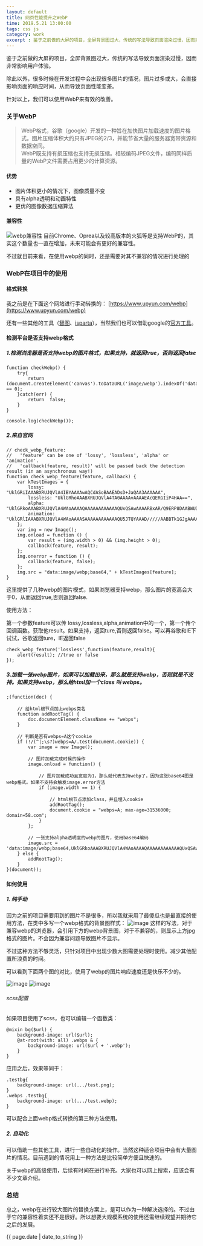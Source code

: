 ```yaml
---
layout: default
title: 网页性能提升之WebP
time: 2019.5.21 13:00:00
tags: css js
category: work
excerpt : 鉴于之前做的大屏的项目，全屏背景图过大，传统的写法导致页面渲染过慢，因而非常影响用户体验。除此以外，很多时候在开发过程中会出现很多图片的情况，图片过多或大，会直接影响页面的响应时间，从而导致页面性能变差。针对以上，我们可以使用WebP来有效的改善。
---
```


鉴于之前做的大屏的项目，全屏背景图过大，传统的写法导致页面渲染过慢，因而非常影响用户体验。

除此以外，很多时候在开发过程中会出现很多图片的情况，图片过多或大，会直接影响页面的响应时间，从而导致页面性能变差。

针对以上，我们可以使用WebP来有效的改善。

### 关于WebP
> WebP格式，谷歌（google）开发的一种旨在加快图片加载速度的图片格式。图片压缩体积大约只有JPEG的2/3，并能节省大量的服务器宽带资源和数据空间。<br/>WebP既支持有损压缩也支持无损压缩。相较编码JPEG文件，编码同样质量的WebP文件需要占用更少的计算资源。

#### 优势
+ 图片体积更小的情况下，图像质量不变
+ 具有alpha透明和动画特性
+ 更优的图像数据压缩算法

#### 兼容性
![webp兼容性](http://showdoc.cricyun.com/server/../Public/Uploads/2019-05-21/5ce35fa79ac2d.png)
目前Chrome、Oprea以及较高版本的火狐等是支持WebP的，其实这个数量也一直在增加，未来可能会有更好的兼容性。

不过就目前来看，在使用webp的同时，还是需要对其不兼容的情况进行处理的


### WebP在项目中的使用
#### 格式转换
我之前是在下面这个网站进行手动转换的：
[https://www.upyun.com/webp](https://www.upyun.com/webp)

还有一些其他的工具（[智图](https://zhitu.isux.us/)、[isparta](http://isparta.github.io/index.html)），当然我们也可以借助google的[官方工具](https://developers.google.com/speed/webp/)。

#### 检测平台是否支持webp格式
##### 1.检测浏览器是否支持webp的图片格式，如果支持，就返回true，否则返回false
```
function checkWebp() {
    try{
        return (document.createElement('canvas').toDataURL('image/webp').indexOf('data:image/webp') == 0);
    }catch(err) {
        return  false;
    }
}

console.log(checkWebp());
```
##### 2.来自官网

```
// check_webp_feature:
//   'feature' can be one of 'lossy', 'lossless', 'alpha' or 'animation'.
//   'callback(feature, result)' will be passed back the detection result (in an asynchronous way!)
function check_webp_feature(feature, callback) {
    var kTestImages = {
        lossy: "UklGRiIAAABXRUJQVlA4IBYAAAAwAQCdASoBAAEADsD+JaQAA3AAAAAA",
        lossless: "UklGRhoAAABXRUJQVlA4TA0AAAAvAAAAEAcQERGIiP4HAA==",
        alpha: "UklGRkoAAABXRUJQVlA4WAoAAAAQAAAAAAAAAAAAQUxQSAwAAAARBxAR/Q9ERP8DAABWUDggGAAAABQBAJ0BKgEAAQAAAP4AAA3AAP7mtQAAAA==",
        animation: "UklGRlIAAABXRUJQVlA4WAoAAAASAAAAAAAAAAAAQU5JTQYAAAD/////AABBTk1GJgAAAAAAAAAAAAAAAAAAAGQAAABWUDhMDQAAAC8AAAAQBxAREYiI/gcA"
    };
    var img = new Image();
    img.onload = function () {
        var result = (img.width > 0) && (img.height > 0);
        callback(feature, result);
    };
    img.onerror = function () {
        callback(feature, false);
    };
    img.src = "data:image/webp;base64," + kTestImages[feature];
}
```
这里提供了几种webp的图片模式，如果浏览器支持webp，那么图片的宽高会大于0，从而返回true,否则返回false.

使用方法：

第一个参数feature可以传 lossy,lossless,alpha,animation中的一个，第一个传个回调函数。获取他result。如果支持，返回ture,否则返回false。可以再谷歌和IE下试试，谷歌返回ture，IE返回false

```
check_webp_feature('lossless',function(feature,result){
    alert(result); //true or false
});
```
##### 3.加载一张webp图片，如果可以加载出来，那么就是支持webp，否则就是不支持。如果支持webp，那么给html加一个class 叫 webps。

```
;(function(doc) {

    // 给html根节点加上webps类名
    function addRootTag() {
        doc.documentElement.className += "webps";
    }

    // 判断是否有webps=A这个cookie
    if (!/(^|;\s?)webps=A/.test(document.cookie)) {
        var image = new Image();

        // 图片加载完成时候的操作
        image.onload = function() {

            // 图片加载成功且宽度为1，那么就代表支持webp了，因为这张base64图是webp格式。如果不支持会触发image.error方法
            if (image.width == 1) {

                // html根节点添加class，并且埋入cookie
                addRootTag();
                document.cookie = "webps=A; max-age=31536000; domain=58.com";
            }
        };

        // 一张支持alpha透明度的webp的图片，使用base64编码
        image.src = 'data:image/webp;base64,UklGRkoAAABXRUJQVlA4WAoAAAAQAAAAAAAAAAAAQUxQSAwAAAARBxAR/Q9ERP8DAABWUDggGAAAABQBAJ0BKgEAAQAAAP4AAA3AAP7mtQAAAA==';
    } else {
        addRootTag();
    }
}(document));
```
#### 如何使用
##### 1. 纯手动
因为之前的项目需要用到的图片不是很多，所以我就采用了最傻瓜也是最直接的使用方法，在类中多写一个webp格式的背景图样式：
![image](http://showdoc.cricyun.com/server/../Public/Uploads/2019-05-21/5ce37fb2ab63a.png)
这样的写法，对于兼容webp的浏览器，会引用下方的webp背景图，对于不兼容的，则显示上方jpg格式的图片。不会因为兼容问题导致图片不显示。

不过这种方法不够灵活，只针对项目中出现少数大图需要处理时使用。减少其他配置所浪费的时间。

可以看到下面两个图的对比，使用了webp的图片响应速度还是快乐不少的。

![image](http://showdoc.cricyun.com/server/../Public/Uploads/2019-05-21/5ce37fc2680c9.png)
![image](http://showdoc.cricyun.com/server/../Public/Uploads/2019-05-21/5ce37fba3011b.png)

###### scss配置
如果项目使用了scss，也可以编辑一个函数类：

```
@mixin bg($url) {
    background-image: url($url);
    @at-root(with: all) .webps & {
        background-image: url($url + '.webp');
    }
}
```
应用之后，效果等同于：

```
.testbg{
    background-image: url(.../test.png);
}
.webps .testbg{
    background-image: url(.../test.webp);
}
```
可以配合上面webp格式转换的第三种方法使用。

##### 2. 自动化
可以借助一些其他工具，进行一些自动化的操作。当然这种适合项目中会有大量图片的情况。目前遇到的情况用上一种方法是比较简单方便且快速的。

关于webp的高级使用，后续有时间在进行补充。大家也可以网上搜索，应该会有不少文章介绍。


### 总结
总之，webp在进行较大图片的替换方案上，是可以作为一种解决选择的。不过由于它的兼容性着实还不是很好。所以想要大规模系统的使用还需继续观望并期待它之后的发展。

<p>{{ page.date | date_to_string }}</p>
